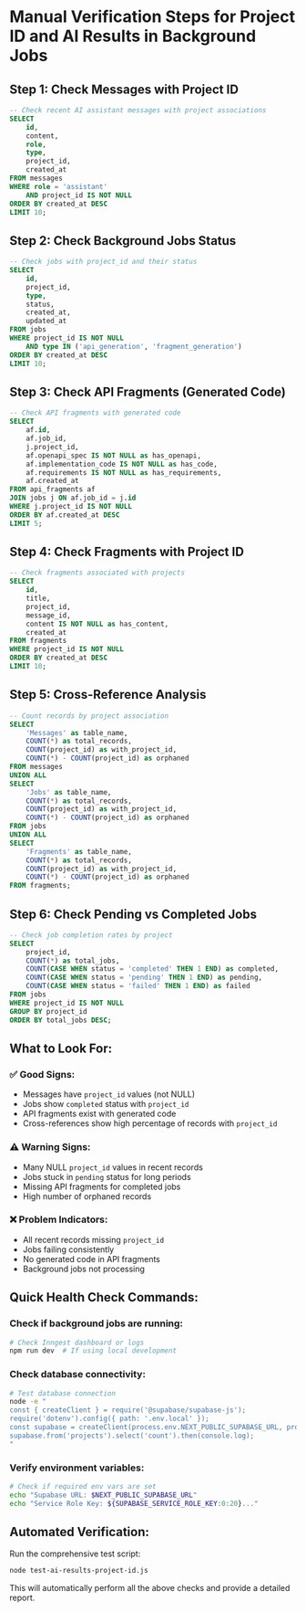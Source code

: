 # Manual Verification Steps for Project ID and AI Results in Background Jobs

## Step 1: Check Messages with Project ID
```sql
-- Check recent AI assistant messages with project associations
SELECT 
    id, 
    content, 
    role, 
    type, 
    project_id, 
    created_at 
FROM messages 
WHERE role = 'assistant' 
    AND project_id IS NOT NULL 
ORDER BY created_at DESC 
LIMIT 10;
```

## Step 2: Check Background Jobs Status
```sql
-- Check jobs with project_id and their status
SELECT 
    id, 
    project_id, 
    type, 
    status, 
    created_at, 
    updated_at 
FROM jobs 
WHERE project_id IS NOT NULL 
    AND type IN ('api_generation', 'fragment_generation')
ORDER BY created_at DESC 
LIMIT 10;
```

## Step 3: Check API Fragments (Generated Code)
```sql
-- Check API fragments with generated code
SELECT 
    af.id,
    af.job_id,
    j.project_id,
    af.openapi_spec IS NOT NULL as has_openapi,
    af.implementation_code IS NOT NULL as has_code,
    af.requirements IS NOT NULL as has_requirements,
    af.created_at
FROM api_fragments af
JOIN jobs j ON af.job_id = j.id
WHERE j.project_id IS NOT NULL
ORDER BY af.created_at DESC
LIMIT 5;
```

## Step 4: Check Fragments with Project ID
```sql
-- Check fragments associated with projects
SELECT 
    id, 
    title, 
    project_id, 
    message_id, 
    content IS NOT NULL as has_content,
    created_at 
FROM fragments 
WHERE project_id IS NOT NULL 
ORDER BY created_at DESC 
LIMIT 10;
```

## Step 5: Cross-Reference Analysis
```sql
-- Count records by project association
SELECT 
    'Messages' as table_name,
    COUNT(*) as total_records,
    COUNT(project_id) as with_project_id,
    COUNT(*) - COUNT(project_id) as orphaned
FROM messages
UNION ALL
SELECT 
    'Jobs' as table_name,
    COUNT(*) as total_records,
    COUNT(project_id) as with_project_id,
    COUNT(*) - COUNT(project_id) as orphaned
FROM jobs
UNION ALL
SELECT 
    'Fragments' as table_name,
    COUNT(*) as total_records,
    COUNT(project_id) as with_project_id,
    COUNT(*) - COUNT(project_id) as orphaned
FROM fragments;
```

## Step 6: Check Pending vs Completed Jobs
```sql
-- Check job completion rates by project
SELECT 
    project_id,
    COUNT(*) as total_jobs,
    COUNT(CASE WHEN status = 'completed' THEN 1 END) as completed,
    COUNT(CASE WHEN status = 'pending' THEN 1 END) as pending,
    COUNT(CASE WHEN status = 'failed' THEN 1 END) as failed
FROM jobs 
WHERE project_id IS NOT NULL
GROUP BY project_id
ORDER BY total_jobs DESC;
```

## What to Look For:

### ✅ **Good Signs:**
- Messages have `project_id` values (not NULL)
- Jobs show `completed` status with `project_id`
- API fragments exist with generated code
- Cross-references show high percentage of records with `project_id`

### ⚠️ **Warning Signs:**
- Many NULL `project_id` values in recent records
- Jobs stuck in `pending` status for long periods
- Missing API fragments for completed jobs
- High number of orphaned records

### ❌ **Problem Indicators:**
- All recent records missing `project_id`
- Jobs failing consistently
- No generated code in API fragments
- Background jobs not processing

## Quick Health Check Commands:

### Check if background jobs are running:
```bash
# Check Inngest dashboard or logs
npm run dev  # If using local development
```

### Check database connectivity:
```bash
# Test database connection
node -e "
const { createClient } = require('@supabase/supabase-js');
require('dotenv').config({ path: '.env.local' });
const supabase = createClient(process.env.NEXT_PUBLIC_SUPABASE_URL, process.env.SUPABASE_SERVICE_ROLE_KEY);
supabase.from('projects').select('count').then(console.log);
"
```

### Verify environment variables:
```bash
# Check if required env vars are set
echo "Supabase URL: $NEXT_PUBLIC_SUPABASE_URL"
echo "Service Role Key: ${SUPABASE_SERVICE_ROLE_KEY:0:20}..."
```

## Automated Verification:
Run the comprehensive test script:
```bash
node test-ai-results-project-id.js
```

This will automatically perform all the above checks and provide a detailed report.